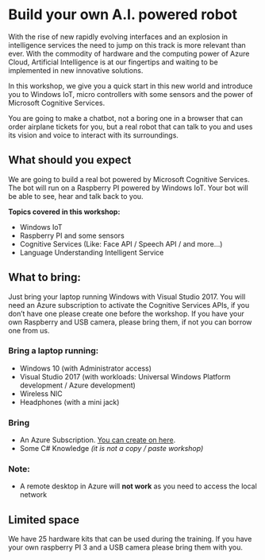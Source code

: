 # Build your own A.I. powered robot
With the rise of new rapidly evolving interfaces and an explosion in intelligence services the need to jump on this track is more relevant than ever. With the commodity of hardware and the computing power of Azure Cloud, Artificial Intelligence is at our fingertips and waiting to be implemented in new innovative solutions. 

In this workshop, we give you a quick start in this new world and introduce you to Windows IoT, micro controllers with some sensors and the power of Microsoft Cognitive Services. 

You are going to make a chatbot, not a boring one in a browser that can order airplane tickets for you, but a real robot that can talk to you and uses its vision and voice to interact with its surroundings.

## What should you expect
We are going to build a real bot powered by Microsoft Cognitive Services. The bot will run on a Raspberry PI powered by Windows IoT. Your bot will be able to see, hear and talk back to you.   

**Topics covered in this workshop:**
- Windows IoT
- Raspberry PI and some sensors
- Cognitive Services (Like: Face API / Speech API / and more…)
- Language Understanding Intelligent Service

## What to bring:
Just bring your laptop running Windows with Visual Studio 2017. You will need an Azure subscription to activate the Cognitive Services APIs, if you don’t have one please create one before the workshop. If you have your own Raspberry and USB camera, please bring them, if not you can borrow one from us.

### Bring a laptop running:
- Windows 10 (with Administrator access)
- Visual Studio 2017 (with workloads: Universal Windows Platform development / 
Azure development)
- Wireless NIC
- Headphones (with a mini jack)

### Bring
 - An Azure Subscription. [You can create on here](https://azure.microsoft.com/en-us/free/).
 - Some C# Knowledge *(it is not a copy / paste workshop)*

### Note:
 - A remote desktop in Azure will **not work** as you need to access the local network

## Limited space
We have 25 hardware kits that can be used during the training. If you have your own raspberry PI 3 and a USB camera please bring them with you. 

